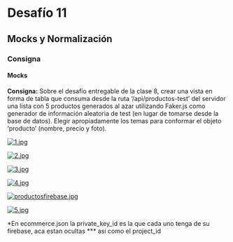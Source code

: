 # Desafío 11
## Mocks y Normalización

### Consigna

#### Mocks

**Consigna:**
Sobre el desafío entregable de la clase 8, crear una vista en forma de tabla que consuma desde la ruta ‘/api/productos-test’ del servidor una lista con 5 productos generados al azar utilizando Faker.js como generador de información aleatoria de test (en lugar de tomarse desde la base de datos). Elegir apropiadamente los temas para conformar el objeto ‘producto’ (nombre, precio y foto).

[![1.jpg](https://i.postimg.cc/xTy2fFFC/1.jpg)](https://postimg.cc/TpwSQQxM)

[![2.jpg](https://i.postimg.cc/ncnWkV0F/2.jpg)](https://postimg.cc/F1nGF4M8)

[![3.jpg](https://i.postimg.cc/FHdVb25F/3.jpg)](https://postimg.cc/5XJzbK2D)

[![4.jpg](https://i.postimg.cc/pVcj0qBm/4.jpg)](https://postimg.cc/PNZNJb9H)

[![productosfirebase.jpg](https://i.postimg.cc/FRRR3X8D/productosfirebase.jpg)](https://postimg.cc/HJqd1Rpy)

[![5.jpg](https://i.postimg.cc/qqNNVHGz/5.jpg)](https://postimg.cc/GT1LGNVC)

*En ecommerce.json la private_key_id es la que cada uno tenga de su firebase, aca estan ocultas *** asi como el project_id

